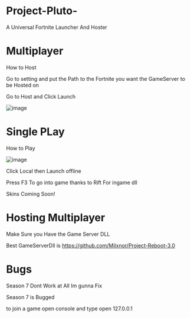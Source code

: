 # Project-Pluto-

A Universal Fortnite Launcher And Hoster

# Multiplayer 


How to Host

Go to setting and put the Path to the Fortnite you want the GameServer to be Hosted on

Go to Host and Click Launch 


![image](https://github.com/Oxuu1/Project-Pluto/assets/65877374/11b64373-c02a-46d0-9051-d958293e02f3)

# Single PLay


How to Play 

![image](https://github.com/Oxuu1/Project-Pluto/assets/65877374/dc0926f2-67b6-48e7-bea2-99cd5d1e8cd0)

Click Local then Launch offline

Press F3 To go into game thanks to Rift For ingame dll

Skins Coming Soon!

# Hosting Multiplayer


Make Sure you Have the Game Server DLL 

Best GameServerDll is https://github.com/Milxnor/Project-Reboot-3.0


# Bugs 

Season 7 Dont Work at All Im gunna Fix



Season 7 is Bugged 

to join a game open console and type open 127.0.0.1

